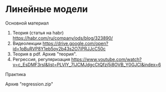 # Линейные модели

Основной материал

1. Теория (статья на habr)
https://habr.com/ru/company/ods/blog/323890/
2. Видеолекции
https://drive.google.com/open?id=1pBuRVP8Y1eb5oy2b43s2O7iPRJJcC50c
3. Теория в pdf. 
Архив "теория".
4. Регрессия, регуляризация
https://www.youtube.com/watch?v=c_EsDMF3rsI&list=PLVlY_7IJCMJdgcCtQfzj5j8OVB_Y0GJCl&index=6


Практика

Архив "regression.zip"
